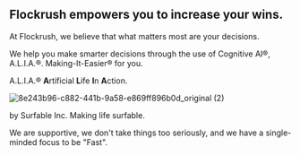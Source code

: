 ## Flockrush empowers you to increase your wins.

At Flockrush, we believe that what matters most are your decisions.

We help you make smarter decisions through the use of Cognitive AI®, A.L.I.A.®. Making-It-Easier® for you.

A.L.I.A.® **A**rtificial **L**ife **I**n **A**ction. 

![8e243b96-c882-441b-9a58-e869ff896b0d_original (2)](https://user-images.githubusercontent.com/13509246/205417366-e933e65e-3d1c-4a03-b1ec-784b81df68fb.png)

by Surfable Inc.
Making life surfable.

We are supportive, we don't take things too seriously, and we have a single-minded focus to be "Fast".
